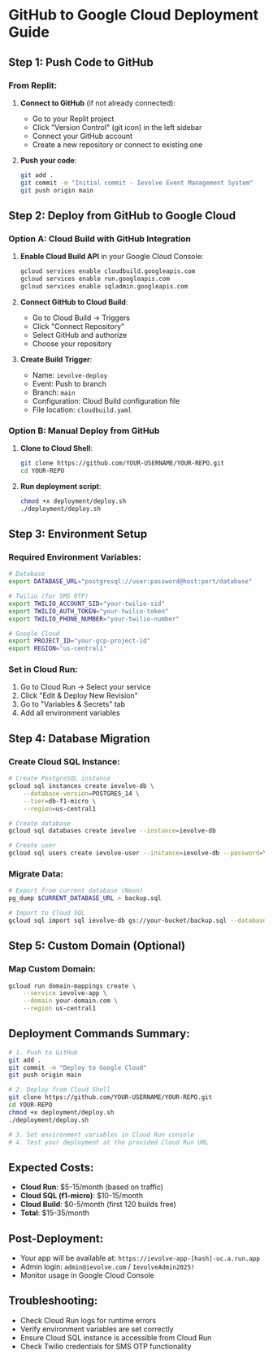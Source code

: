 # GitHub to Google Cloud Deployment Guide

## Step 1: Push Code to GitHub

### From Replit:
1. **Connect to GitHub** (if not already connected):
   - Go to your Replit project
   - Click "Version Control" (git icon) in the left sidebar
   - Connect your GitHub account
   - Create a new repository or connect to existing one

2. **Push your code**:
   ```bash
   git add .
   git commit -m "Initial commit - Ievolve Event Management System"
   git push origin main
   ```

## Step 2: Deploy from GitHub to Google Cloud

### Option A: Cloud Build with GitHub Integration

1. **Enable Cloud Build API** in your Google Cloud Console:
   ```bash
   gcloud services enable cloudbuild.googleapis.com
   gcloud services enable run.googleapis.com
   gcloud services enable sqladmin.googleapis.com
   ```

2. **Connect GitHub to Cloud Build**:
   - Go to Cloud Build → Triggers
   - Click "Connect Repository"
   - Select GitHub and authorize
   - Choose your repository

3. **Create Build Trigger**:
   - Name: `ievolve-deploy`
   - Event: Push to branch
   - Branch: `main`
   - Configuration: Cloud Build configuration file
   - File location: `cloudbuild.yaml`

### Option B: Manual Deploy from GitHub

1. **Clone to Cloud Shell**:
   ```bash
   git clone https://github.com/YOUR-USERNAME/YOUR-REPO.git
   cd YOUR-REPO
   ```

2. **Run deployment script**:
   ```bash
   chmod +x deployment/deploy.sh
   ./deployment/deploy.sh
   ```

## Step 3: Environment Setup

### Required Environment Variables:
```bash
# Database
export DATABASE_URL="postgresql://user:password@host:port/database"

# Twilio (for SMS OTP)
export TWILIO_ACCOUNT_SID="your-twilio-sid"
export TWILIO_AUTH_TOKEN="your-twilio-token" 
export TWILIO_PHONE_NUMBER="your-twilio-number"

# Google Cloud
export PROJECT_ID="your-gcp-project-id"
export REGION="us-central1"
```

### Set in Cloud Run:
1. Go to Cloud Run → Select your service
2. Click "Edit & Deploy New Revision"
3. Go to "Variables & Secrets" tab
4. Add all environment variables

## Step 4: Database Migration

### Create Cloud SQL Instance:
```bash
# Create PostgreSQL instance
gcloud sql instances create ievolve-db \
    --database-version=POSTGRES_14 \
    --tier=db-f1-micro \
    --region=us-central1

# Create database
gcloud sql databases create ievolve --instance=ievolve-db

# Create user
gcloud sql users create ievolve-user --instance=ievolve-db --password=YOUR-SECURE-PASSWORD
```

### Migrate Data:
```bash
# Export from current database (Neon)
pg_dump $CURRENT_DATABASE_URL > backup.sql

# Import to Cloud SQL
gcloud sql import sql ievolve-db gs://your-bucket/backup.sql --database=ievolve
```

## Step 5: Custom Domain (Optional)

### Map Custom Domain:
```bash
gcloud run domain-mappings create \
    --service ievolve-app \
    --domain your-domain.com \
    --region us-central1
```

## Deployment Commands Summary:

```bash
# 1. Push to GitHub
git add .
git commit -m "Deploy to Google Cloud"
git push origin main

# 2. Deploy from Cloud Shell
git clone https://github.com/YOUR-USERNAME/YOUR-REPO.git
cd YOUR-REPO
chmod +x deployment/deploy.sh
./deployment/deploy.sh

# 3. Set environment variables in Cloud Run console
# 4. Test your deployment at the provided Cloud Run URL
```

## Expected Costs:
- **Cloud Run**: $5-15/month (based on traffic)
- **Cloud SQL (f1-micro)**: $10-15/month
- **Cloud Build**: $0-5/month (first 120 builds free)
- **Total**: $15-35/month

## Post-Deployment:
- Your app will be available at: `https://ievolve-app-[hash]-uc.a.run.app`
- Admin login: `admin@ievolve.com` / `IevolveAdmin2025!`
- Monitor usage in Google Cloud Console

## Troubleshooting:
- Check Cloud Run logs for runtime errors
- Verify environment variables are set correctly
- Ensure Cloud SQL instance is accessible from Cloud Run
- Check Twilio credentials for SMS OTP functionality